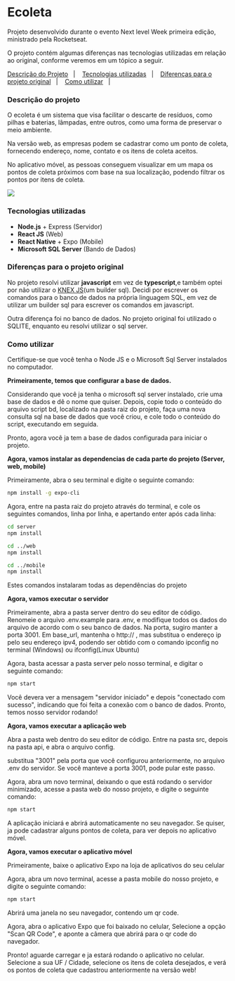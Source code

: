 # Ecoleta
Projeto desenvolvido durante o evento Next level Week primeira edição, ministrado pela Rocketseat.

O projeto contém algumas diferenças nas tecnologias utilizadas em relação ao original, conforme veremos em um tópico a seguir.

<p>
  <a href="#Descrição-do-projeto">Descrição do Projeto</a>&nbsp;&nbsp;&nbsp;|&nbsp;&nbsp;&nbsp;
  <a href="#Tecnologias-utilizadas">Tecnologias utilizadas</a>&nbsp;&nbsp;&nbsp;|&nbsp;&nbsp;&nbsp;
  <a href="#Diferenças-para-o-projeto-original">Diferenças para o projeto original</a>&nbsp;&nbsp;&nbsp;|&nbsp;&nbsp;&nbsp;
  <a href="#Como-utilizar">Como utilizar</a>&nbsp;&nbsp;&nbsp;|&nbsp;&nbsp;&nbsp;
</p>

### Descrição do projeto
O ecoleta é um sistema que visa facilitar o descarte de resíduos, como pilhas e baterias, lâmpadas, entre outros, como uma forma de preservar o meio ambiente.

Na versão web, as empresas podem se cadastrar como um ponto de coleta, fornecendo endereço, nome, contato e os itens de coleta aceitos.

No aplicativo móvel, as pessoas conseguem visualizar em um mapa os pontos de coleta próximos com base na sua localização, podendo filtrar os pontos por itens de coleta.

![](https://blog.rocketseat.com.br/content/images/2020/06/ecoleta.png)

### Tecnologias utilizadas

- **Node.js** + Express (Servidor)
- **React JS** (Web)
- **React Native** + Expo (Mobile)
- **Microsoft SQL Server** (Bando de Dados)


### Diferenças para o projeto original

No projeto resolvi utilizar **javascript** em vez de **typescript**,e também optei por não utilizar o <a href = "http://knexjs.org/">KNEX JS</a>(um builder sql). Decidi
por escrever os comandos para o banco de dados na própria linguagem SQL, em vez de utilizar um builder sql para escrever os comandos em javascript.

Outra diferença foi no banco de dados. No projeto original foi utilizado o SQLITE, enquanto eu resolvi utilizar o sql server.

### Como utilizar

Certifique-se que você tenha o Node JS e o Microsoft Sql Server instalados no computador.

**Primeiramente, temos que configurar a base de dados.**

Considerando que você ja tenha o microsoft sql server instalado, crie uma base de dados e dê o nome que quiser. Depois, copie todo o conteúdo do arquivo script bd, localizado
na pasta raiz do projeto, faça uma nova consulta sql na base de dados que você criou, e cole todo o conteúdo do script, executando em seguida.

Pronto, agora você ja tem a base de dados configurada para iniciar o projeto.

**Agora, vamos instalar as dependencias de cada parte do projeto (Server, web, mobile)**

Primeiramente, abra o seu terminal e digite o seguinte comando: 

```sh
npm install -g expo-cli
```

Agora, entre na pasta raiz do projeto através do terminal, e cole os seguintes comandos, linha por linha, e apertando enter após cada linha:


```sh
cd server
npm install

cd ../web
npm install

cd ../mobile
npm install
```
Estes comandos instalaram todas as dependências do projeto

**Agora, vamos executar o servidor**

Primeiramente, abra a pasta server dentro do seu editor de código. Renomeie o arquivo .env.example para .env, e modifique todos os dados do arquivo de acordo com o seu
banco de dados.
Na porta, sugiro manter a porta 3001. Em base_url, mantenha o http:// , mas substitua o endereço ip pelo seu endereço ipv4, podendo ser obtido com o comando ipconfig no terminal
(Windows) ou ifconfig(Linux Ubuntu)

Agora, basta acessar a pasta server pelo nosso terminal, e digitar o seguinte comando: 

```sh
npm start
```
Você devera ver a mensagem "servidor iniciado" e depois "conectado com sucesso", indicando que foi feita a conexão com o banco de dados.
Pronto, temos nosso servidor rodando!

**Agora, vamos executar a aplicação web**

Abra a pasta web dentro do seu editor de código. Entre na pasta src, depois na pasta api, e abra o arquivo config.

substitua "3001" pela porta que você configurou anteriormente, no arquivo .env do servidor. Se você manteve a porta 3001, pode pular este passo.

Agora, abra um novo terminal, deixando o que está rodando o servidor minimizado, acesse a pasta web do nosso projeto, e digite o seguinte comando: 

```sh
npm start
```
A aplicação iniciará e abrirá automaticamente no seu navegador. Se quiser, ja pode cadastrar alguns pontos de coleta, para ver depois no aplicativo móvel.

**Agora, vamos executar o aplicativo móvel**

Primeiramente, baixe o aplicativo Expo na loja de aplicativos do seu celular

Agora, abra um novo terminal, acesse a pasta mobile do nosso projeto, e digite o seguinte comando: 

```sh
npm start
```

Abrirá uma janela no seu navegador, contendo um qr code.

Agora, abra o aplicativo Expo que foi baixado no celular, Selecione a opção "Scan QR Code", e aponte a câmera que abrirá para o qr code do navegador.

Pronto! aguarde carregar e ja estará rodando o aplicativo no celular. Selecione a sua UF / Cidade, selecione os itens de coleta desejados, e verá os pontos de coleta
que cadastrou anteriormente na versão web!
